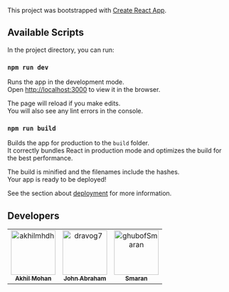 This project was bootstrapped with [Create React App](https://github.com/facebook/create-react-app).

## Available Scripts

In the project directory, you can run:

### `npm run dev`

Runs the app in the development mode.<br />
Open [http://localhost:3000](http://localhost:3000) to view it in the browser.

The page will reload if you make edits.<br />
You will also see any lint errors in the console.

### `npm run build`

Builds the app for production to the `build` folder.<br />
It correctly bundles React in production mode and optimizes the build for the best performance.

The build is minified and the filenames include the hashes.<br />
Your app is ready to be deployed!

See the section about [deployment](https://facebook.github.io/create-react-app/docs/deployment) for more information.

## Developers
<!-- readme: collaborators -start --> 
<table>
<tr>
    <td align="center">
        <a href="https://github.com/akhilmhdh">
            <img src="https://avatars1.githubusercontent.com/u/31166322?v=4" width="100;" alt="akhilmhdh"/>
            <br />
            <sub><b>Akhil Mohan</b></sub>
        </a>
    </td>
    <td align="center">
        <a href="https://github.com/dravog7">
            <img src="https://avatars2.githubusercontent.com/u/31211464?v=4" width="100;" alt="dravog7"/>
            <br />
            <sub><b>John Abraham</b></sub>
        </a>
    </td>
    <td align="center">
        <a href="https://github.com/ghubofSmaran">
            <img src="https://avatars2.githubusercontent.com/u/48565910?v=4" width="100;" alt="ghubofSmaran"/>
            <br />
            <sub><b>Smaran</b></sub>
        </a>
    </td></tr>
</table>
<!-- readme: collaborators -end -->
